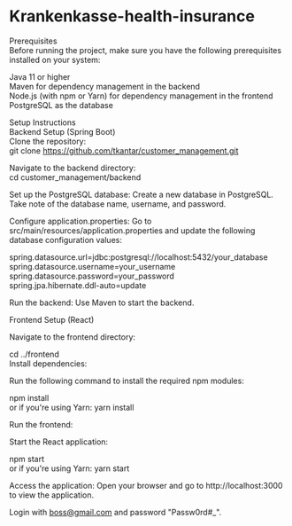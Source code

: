 # Krankenkasse-health-insurance

Prerequisites<br/>
Before running the project, make sure you have the following prerequisites installed on your system:<br/>

Java 11 or higher<br/>
Maven for dependency management in the backend<br/>
Node.js (with npm or Yarn) for dependency management in the frontend<br/>
PostgreSQL as the database<br/>

Setup Instructions<br/>
Backend Setup (Spring Boot)<br/>
Clone the repository:<br/>
git clone https://github.com/tkantar/customer_management.git<br/>

Navigate to the backend directory:<br/>
cd customer_management/backend<br/>

Set up the PostgreSQL database: Create a new database in PostgreSQL. Take note of the database name, username, and password.<br/>

Configure application.properties: Go to src/main/resources/application.properties and update the following database configuration values:<br/>

spring.datasource.url=jdbc:postgresql://localhost:5432/your_database<br/>
spring.datasource.username=your_username<br/>
spring.datasource.password=your_password<br/>
spring.jpa.hibernate.ddl-auto=update<br/>

Run the backend: Use Maven to start the backend.<br/>

Frontend Setup (React)<br/>

Navigate to the frontend directory:<br/>

cd ../frontend<br/>
Install dependencies:<br/>

Run the following command to install the required npm modules:<br/>

npm install<br/>
or if you're using Yarn: yarn install<br/>

Run the frontend:<br/>

Start the React application:<br/>

npm start<br/>
or if you're using Yarn: yarn start<br/>

Access the application: Open your browser and go to http://localhost:3000 to view the application.<br>

Login with boss@gmail.com and password "Passw0rd#_".
